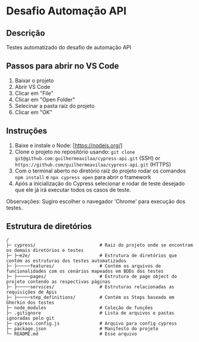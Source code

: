 # Desafio Automação API
## Descrição
Testes automatizado do desafio de automação API
## Passos para abrir no VS Code
1. Baixar o projeto
2. Abrir VS Code
3. Clicar em "File"
4. Clicar em "Open Folder"
5. Selecinar a pasta raiz do projeto
6. Clicar em "OK"
## Instruções
1. Baixe e instale o Node: [https://nodejs.org/]
2. Clone o projeto no repositório usando: `git clone git@github.com:guilhermeavilaa/cypress-api.git` (SSH) or `https://github.com/guilhermeavilaa/cypress-api.git` (HTTPS)
3. Com o terminal aberto no diretório raiz do projeto rodar os comandos `npm install` e `npx cypress open` para abrir o framework
4. Após a inicialização do Cypress selecionar e rodar de teste desejado que ele já irá executar todos os casos de teste.

Observações: Sugiro escolher o navegador 'Chrome' para execução dos testes.


## Estrutura de diretórios
```
/
├─ cypress/                        # Raiz do projeto onde se encontram os demais diretórios e testes
├─ ├─e2e/                          # Estrutura de diretórios que contém as estruturas dos testes automatizados
├─ ├─────features/                 # Contém os arquivos de funcionalidades com os cenários mapeados em BDDs dos testes
├─ ├─────pages/                    # Estrutura de page object do projeto contendo as respectivas páginas
├─ ├─────services/                 # Estruturas relacionadas as requisições de Apis
├─ ├─────step_definitions/         # Contém os Steps baseado em Gherkin dos testes
├─ node_modules                    # Coleção de funções
├─ .gitignore                      # Lista de arquivos e pastas ignoradas pelo git
├─ cypress.config.js               # Arquivo para config cypress
├─ package.json                    # Manifesto do projeto
└─ README.md                       # Esse arquivo
```
